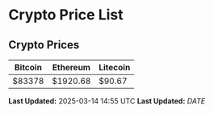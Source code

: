 # Crypto Price List

## Crypto Prices
| Bitcoin | Ethereum | Litecoin |
| ------- | -------- | -------- |
| $83378 | $1920.68 | $90.67 |
**Last Updated:** 2025-03-14 14:55 UTC
**Last Updated:** $DATE$
